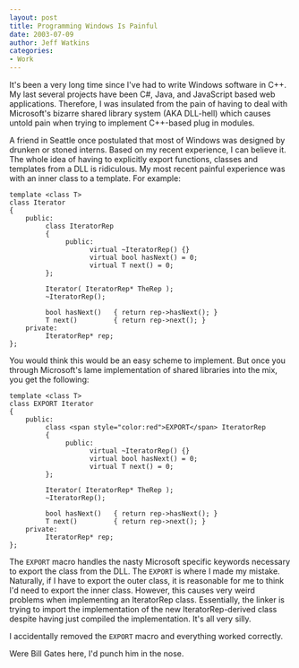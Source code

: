 ```yaml
---
layout: post
title: Programming Windows Is Painful
date: 2003-07-09
author: Jeff Watkins
categories:
- Work
---
```


It's been a very long time since I've had to write Windows software in C++. My last several projects have been C#, Java, and JavaScript based web applications. Therefore, I was insulated from the pain of having to deal with Microsoft's bizarre shared library system (AKA DLL-hell) which causes untold pain when trying to implement C++-based plug in modules.

A friend in Seattle once postulated that most of Windows was designed by drunken or stoned interns. Based on my recent experience, I can believe it. The whole idea of having to explicitly export functions, classes and templates from a DLL is ridiculous. My most recent painful experience was with an inner class to a template. For example:

    template <class T>
    class Iterator
    {
        public:
             class IteratorRep
             {
                  public:
                        virtual ~IteratorRep() {}
                        virtual bool hasNext() = 0;
                        virtual T next() = 0;
             };

             Iterator( IteratorRep* TheRep );
             ~IteratorRep();

             bool hasNext()   { return rep->hasNext(); }
             T next()         { return rep->next(); }
        private:
             IteratorRep* rep;
    };

You would think this would be an easy scheme to implement. But once you through Microsoft's lame implementation of shared libraries into the mix, you get the following:

    template <class T>
    class EXPORT Iterator
    {
        public:
             class <span style="color:red">EXPORT</span> IteratorRep
             {
                  public:
                        virtual ~IteratorRep() {}
                        virtual bool hasNext() = 0;
                        virtual T next() = 0;
             };

             Iterator( IteratorRep* TheRep );
             ~IteratorRep();

             bool hasNext()   { return rep->hasNext(); }
             T next()         { return rep->next(); }
        private:
             IteratorRep* rep;
    };

The <code>EXPORT</code> macro handles the nasty Microsoft specific keywords necessary to export the class from the DLL. The <code>EXPORT</code> is where I made my mistake. Naturally, if I have to export the outer class, it is reasonable for me to think I'd need to export the inner class. However, this causes very weird problems when implementing an IteratorRep class. Essentially, the linker is trying to import the implementation of the new IteratorRep-derived class despite having just compiled the implementation. It's all very silly.

I accidentally removed the <code>EXPORT</code> macro and everything worked correctly.

Were Bill Gates here, I'd punch him in the nose.